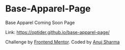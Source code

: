 # Base-Apparel-Page

Base Apparel Coming Soon Page

Link: <https://optider.github.io/base-apparel-page/>

Challenge by [Frontend Mentor](https://www.frontendmentor.io?ref=challenge). Coded by [Anuj Sharma](https://linktr.ee/optider)
